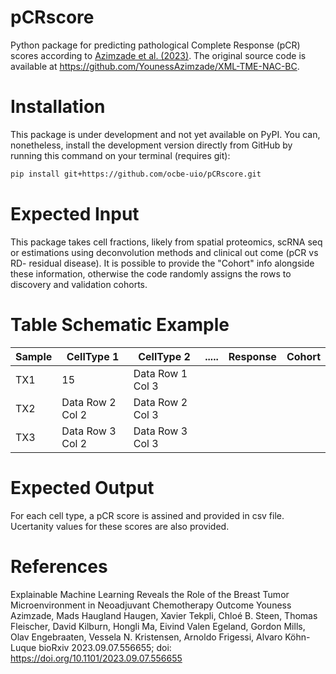 # pCRscore

Python package for predicting pathological Complete Response (pCR) scores according to [Azimzade et al. (2023)](https://www.biorxiv.org/content/10.1101/2023.09.07.556655). The original source code is available at https://github.com/YounessAzimzade/XML-TME-NAC-BC.

# Installation

This package is under development and not yet available on PyPI. You can, nonetheless, install the development version directly from GitHub by running this command on your terminal (requires git):

```bash
pip install git+https://github.com/ocbe-uio/pCRscore.git
```

# Expected Input

This package takes cell fractions, likely from spatial proteomics, scRNA seq or estimations using deconvolution methods and clinical out come (pCR vs RD- residual disease). It is possible to provide the "Cohort" info   alongside these information, otherwise the code randomly assigns the rows to discovery and validation cohorts. 
# Table Schematic Example

| Sample        | CellType 1       | CellType 2 | .....       | Response        | Cohort |  
|-----------------|-----------------|----------------|-----------------|-----------------|----------------|
| TX1 | 15 | Data Row 1 Col 3|
|  TX2 | Data Row 2 Col 2| Data Row 2 Col 3|
| TX3| Data Row 3 Col 2| Data Row 3 Col 3|


# Expected Output
For each cell type, a pCR score is assined and provided in csv file. Ucertanity values for these scores are also provided. 

# References

Explainable Machine Learning Reveals the Role of the Breast Tumor Microenvironment in Neoadjuvant Chemotherapy Outcome
Youness Azimzade, Mads Haugland Haugen, Xavier Tekpli, Chloé B. Steen, Thomas Fleischer, David Kilburn, Hongli Ma, Eivind Valen Egeland, Gordon Mills, Olav Engebraaten, Vessela N. Kristensen, Arnoldo Frigessi, Alvaro Köhn-Luque
bioRxiv 2023.09.07.556655; doi: https://doi.org/10.1101/2023.09.07.556655
